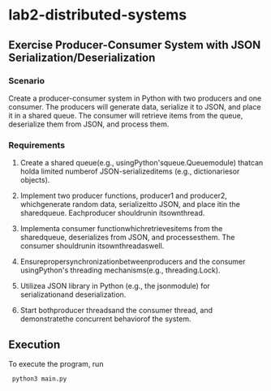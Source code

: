 # lab2-distributed-systems

## Exercise Producer-Consumer System with JSON Serialization/Deserialization 

### Scenario
Create a producer-consumer system in Python with two producers and one consumer. The producers will generate data, serialize it to JSON, and place it in a shared queue. The consumer will retrieve items from the queue, deserialize them from JSON, and process them. 

### Requirements

1. Create a shared queue(e.g., usingPython'squeue.Queuemodule) thatcan holda limited numberof JSON-serializeditems (e.g., dictionariesor objects). 

2. Implement two producer functions, producer1 and producer2, whichgenerate random data, serializeitto JSON, and place itin the sharedqueue. Eachproducer shouldrunin itsownthread. 

3. Implementa consumer functionwhichretrievesitems from the sharedqueue, deserializes from JSON, and processesthem. The consumer shouldrunin itsownthreadaswell. 

4. Ensurepropersynchronizationbetweenproducers and the consumer usingPython's threading mechanisms(e.g., threading.Lock). 

5. Utilizea JSON library in Python (e.g., the jsonmodule) for serializationand deserialization. 

6. Start bothproducer threadsand the consumer thread, and demonstratethe concurrent behaviorof the system.

## Execution

To execute the program, run

 ``` python3 main.py ```
